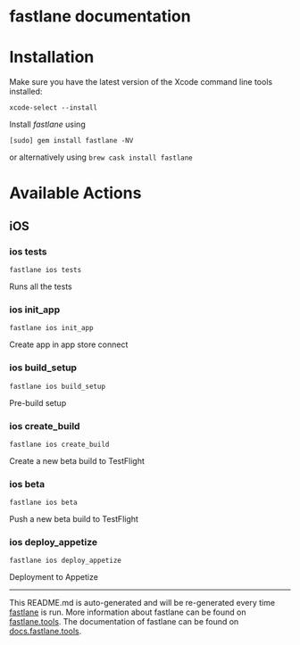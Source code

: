 fastlane documentation
================
# Installation

Make sure you have the latest version of the Xcode command line tools installed:

```
xcode-select --install
```

Install _fastlane_ using
```
[sudo] gem install fastlane -NV
```
or alternatively using `brew cask install fastlane`

# Available Actions
## iOS
### ios tests
```
fastlane ios tests
```
Runs all the tests
### ios init_app
```
fastlane ios init_app
```
Create app in app store connect
### ios build_setup
```
fastlane ios build_setup
```
Pre-build setup
### ios create_build
```
fastlane ios create_build
```
Create a new beta build to TestFlight
### ios beta
```
fastlane ios beta
```
Push a new beta build to TestFlight
### ios deploy_appetize
```
fastlane ios deploy_appetize
```
Deployment to Appetize

----

This README.md is auto-generated and will be re-generated every time [fastlane](https://fastlane.tools) is run.
More information about fastlane can be found on [fastlane.tools](https://fastlane.tools).
The documentation of fastlane can be found on [docs.fastlane.tools](https://docs.fastlane.tools).
